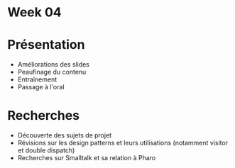 # Week 04

# Présentation

- Améliorations des slides
- Peaufinage du contenu
- Entraînement
- Passage à l'oral

# Recherches

- Découverte des sujets de projet
- Révisions sur les design patterns et leurs utilisations (notamment visitor et double dispatch)
- Recherches sur Smalltalk et sa relation à Pharo

